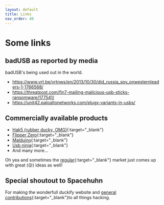```yaml
---
layout: default
title: Links
nav_order: 40
---
```

# Some links
## badUSB as reported by media
badUSB's being used out in the world.
- https://www.vrt.be/vrtnws/en/2013/10/30/did_russia_spy_onwesternleaders-1-1766568/
- https://threatpost.com/fin7-mailing-malicious-usb-sticks-ransomware/177541/
- https://unit42.paloaltonetworks.com/plugx-variants-in-usbs/


## Commercially available products

- [Hak5 (rubber ducky, OMG)](https://shop.hak5.org/products/usb-rubber-ducky){:target="_blank"}
- [Flipper Zero](https://flipperzero.one/){:target="_blank"}
- [Malduino](https://maltronics.com/collections/malduinos){:target="_blank"}
- [Usb ninja](https://usbninja.com/){:target="_blank"}
- And many more…

Oh yea and sometimes the [regular](https://www.amazon.com/mouse-jiggler-usb/s?k=mouse+jiggler+usb){:target="_blank"} market just comes up with great (😜) ideas as well!

## Special shoutout to Spacehuhn

For making the wonderfull duckify website and [general contributions](https://spacehuhn.com){:target="_blank"}to all things hacking.
